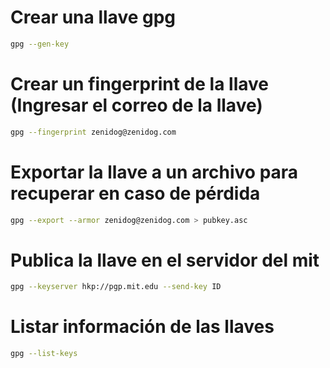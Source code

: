 # Crear una llave gpg
```bash
gpg --gen-key
```
# Crear un fingerprint de la llave (Ingresar el correo de la llave)
```bash
gpg --fingerprint zenidog@zenidog.com
```
# Exportar la llave a un archivo para recuperar en caso de pérdida
```bash
gpg --export --armor zenidog@zenidog.com > pubkey.asc
```
# Publica la llave en el servidor del mit
```bash
gpg --keyserver hkp://pgp.mit.edu --send-key ID
```
# Listar información de las llaves
```bash
gpg --list-keys
```
